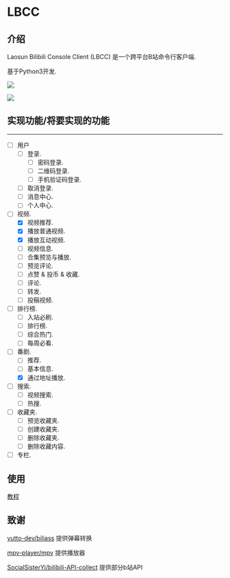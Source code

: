# LBCC

## 介绍
Laosun Bilibili Console Client (LBCC) 是一个跨平台B站命令行客户端.

基于Python3开发.

![](https://laosun-image.obs.cn-north-4.myhuaweicloud.com/20230118204653.png)

![](https://laosun-image.obs.cn-north-4.myhuaweicloud.com/20230118204820.png)

## 实现功能/将要实现的功能
----

- [ ] 用户
    - [ ] 登录.
       - [ ] 密码登录.
       - [ ] 二维码登录.
       - [ ] 手机验证码登录.
    - [ ] 取消登录.
    - [ ] 消息中心.
    - [ ] 个人中心.
   
- [ ] 视频.
   - [x] 视频推荐.
   - [x] 播放普通视频.
   - [x] 播放互动视频.
   - [ ] 视频信息.
   - [ ] 合集预览与播放.
   - [ ] 预览评论.
   - [ ] 点赞 & 投币 & 收藏.
   - [ ] 评论.
   - [ ] 转发.
   - [ ] 投稿视频.

- [ ] 排行榜.
  - [ ] 入站必刷.
  - [ ] 排行榜.
  - [ ] 综合热门.
  - [ ] 每周必看.
   
- [ ] 番剧.
   - [ ] 推荐.
   - [ ] 基本信息.
   - [x] 通过地址播放.   

- [ ] 搜索.
  - [ ] 视频搜索.
  - [ ] 热搜.
   
- [ ] 收藏夹.
   - [ ] 预览收藏夹.
   - [ ] 创建收藏夹.
   - [ ] 删除收藏夹. 
   - [ ] 删除收藏内容.
   
- [ ] 专栏.

## 使用

[教程](USAGE.md)

## 致谢

[yutto-dev/biliass](https://github.com/yutto-dev/biliass/) 提供弹幕转换

[mpv-player/mpv](https://github.com/mpv-player/mpv/) 提供播放器

[SocialSisterYi/bilibili-API-collect](https://github.com/SocialSisterYi/bilibili-API-collect/) 提供部分b站API
